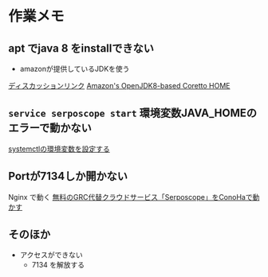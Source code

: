 # 作業メモ

## apt でjava 8 をinstallできない
- amazonが提供しているJDKを使う

[ディスカッションリンク](https://www.reddit.com/r/Ubuntu/comments/beqbs2/webupd8_oracle_java_jdk_8_installer_ppa/)
[Amazon's OpenJDK8-based Coretto HOME](https://docs.aws.amazon.com/corretto/latest/corretto-8-ug/generic-linux-install.html)

## `service serposcope start` 環境変数JAVA_HOMEのエラーで動かない

[systemctlの環境変数を設定する](https://stackoverflow.com/questions/56100690/how-to-configure-java-home-with-openjdk)

## Portが7134しか開かない
Nginx で動く
[無料のGRC代替クラウドサービス「Serposcope」をConoHaで動かす](https://qiita.com/moroi/items/c6c6336f125f33b1aca4)

## そのほか
- アクセスができない
  - 7134 を解放する
